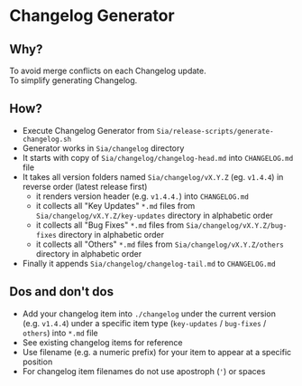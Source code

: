 # Changelog Generator

## Why?

To avoid merge conflicts on each Changelog update.  
To simplify generating Changelog.

## How?

- Execute Changelog Generator from `Sia/release-scripts/generate-changelog.sh`
- Generator works in `Sia/changelog` directory
- It starts with copy of `Sia/changelog/changelog-head.md` into `CHANGELOG.md` file 
- It takes all version folders named `Sia/changelog/vX.Y.Z` (eg. `v1.4.4`) in reverse order (latest release first)
  - it renders version header (e.g. `v1.4.4.`) into `CHANGELOG.md`
  - it collects all "Key Updates" `*.md` files from `Sia/changelog/vX.Y.Z/key-updates` directory in alphabetic order
  - it collects all "Bug Fixes" `*.md` files from `Sia/changelog/vX.Y.Z/bug-fixes` directory in alphabetic order
  - it collects all "Others" `*.md` files from `Sia/changelog/vX.Y.Z/others` directory in alphabetic order
- Finally it appends `Sia/changelog/changelog-tail.md` to `CHANGELOG.md`

## Dos and don't dos

- Add your changelog item into `./changelog` under the current version (e.g. `v1.4.4`) under a specific item type (`key-updates` / `bug-fixes` / `others`) into `*.md` file
- See existing changelog items for reference
- Use filename (e.g. a numeric prefix) for your item to appear at a specific position
- For changelog item filenames do not use apostroph (`'`) or spaces
